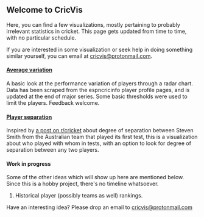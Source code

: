## Welcome to CricVis

Here, you can find a few visualizations, mostly pertaining to probably irrelevant statistics in cricket.
This page gets updated from time to time, with no particular schedule.

If you are interested in some visualization or seek help in doing something similar yourself, you can email at [cricvis@protonmail.com](mailto:cricvis@protonmail.com).

#### [Average variation](variation)

A basic look at the performance variation of players through a radar chart. Data has been scraped from the espncricinfo player profile pages, and is updated at the end of major series. Some basic thresholds were used to limit the players. Feedback welcome.

#### [Player separation](separation)

Inspired by [a post on r/cricket](https://www.reddit.com/r/Cricket/comments/cq1z2n/steve_smith_is_9_degrees_of_separation_from_the)
about degree of separation between Steven Smith from the Australian team that played its first test,
this is a visualization about who played with whom in tests, with an option to look for degree of separation
between any two players.

#### Work in progress

Some of the other ideas which will show up here are mentioned below. Since this is a hobby project, there's no timeline whatsoever.

1. Historical player (possibly teams as well) rankings.

Have an interesting idea? Please drop an email to [cricvis@protonmail.com](mailto:cricvis@protonmail.com)
